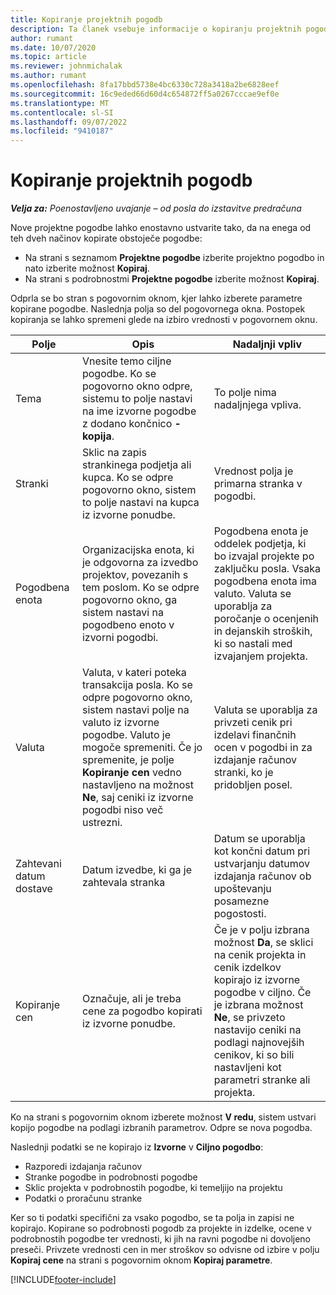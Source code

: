 ```yaml
---
title: Kopiranje projektnih pogodb
description: Ta članek vsebuje informacije o kopiranju projektnih pogodb v aplikaciji Project Operations.
author: rumant
ms.date: 10/07/2020
ms.topic: article
ms.reviewer: johnmichalak
ms.author: rumant
ms.openlocfilehash: 8fa17bbd5738e4bc6330c728a3418a2be6828eef
ms.sourcegitcommit: 16c9eded66d60d4c654872ff5a0267cccae9ef0e
ms.translationtype: MT
ms.contentlocale: sl-SI
ms.lasthandoff: 09/07/2022
ms.locfileid: "9410187"
---
```

# <a name="copy-project-contracts"></a>Kopiranje projektnih pogodb

_**Velja za:** Poenostavljeno uvajanje – od posla do izstavitve predračuna_

Nove projektne pogodbe lahko enostavno ustvarite tako, da na enega od teh dveh načinov kopirate obstoječe pogodbe: 

  - Na strani s seznamom **Projektne pogodbe** izberite projektno pogodbo in nato izberite možnost **Kopiraj**.
  - Na strani s podrobnostmi **Projektne pogodbe** izberite možnost **Kopiraj**.

Odprla se bo stran s pogovornim oknom, kjer lahko izberete parametre kopirane pogodbe. Naslednja polja so del pogovornega okna. Postopek kopiranja se lahko spremeni glede na izbiro vrednosti v pogovornem oknu.

| **Polje** | **Opis** | **Nadaljnji vpliv** |
| --- | --- | --- |
| Tema | Vnesite temo ciljne pogodbe. Ko se pogovorno okno odpre, sistemu to polje nastavi na ime izvorne pogodbe z dodano končnico **-kopija**. | To polje nima nadaljnjega vpliva. |
| Stranki | Sklic na zapis strankinega podjetja ali kupca. Ko se odpre pogovorno okno, sistem to polje nastavi na kupca iz izvorne ponudbe. | Vrednost polja je primarna stranka v pogodbi. |
| Pogodbena enota | Organizacijska enota, ki je odgovorna za izvedbo projektov, povezanih s tem poslom. Ko se odpre pogovorno okno, ga sistem nastavi na pogodbeno enoto v izvorni pogodbi. | Pogodbena enota je oddelek podjetja, ki bo izvajal projekte po zaključku posla. Vsaka pogodbena enota ima valuto. Valuta se uporablja za poročanje o ocenjenih in dejanskih stroških, ki so nastali med izvajanjem projekta. |
| Valuta | Valuta, v kateri poteka transakcija posla. Ko se odpre pogovorno okno, sistem nastavi polje na valuto iz izvorne pogodbe. Valuto je mogoče spremeniti. Če jo spremenite, je polje **Kopiranje cen** vedno nastavljeno na možnost **Ne**, saj ceniki iz izvorne pogodbi niso več ustrezni. | Valuta se uporablja za privzeti cenik pri izdelavi finančnih ocen v pogodbi in za izdajanje računov stranki, ko je pridobljen posel. |
| Zahtevani datum dostave | Datum izvedbe, ki ga je zahtevala stranka | Datum se uporablja kot končni datum pri ustvarjanju datumov izdajanja računov ob upoštevanju posamezne pogostosti. |
| Kopiranje cen | Označuje, ali je treba cene za pogodbo kopirati iz izvorne ponudbe. | Če je v polju izbrana možnost **Da**, se sklici na cenik projekta in cenik izdelkov kopirajo iz izvorne pogodbe v ciljno. Če je izbrana možnost **Ne**, se privzeto nastavijo ceniki na podlagi najnovejših cenikov, ki so bili nastavljeni kot parametri stranke ali projekta. |

Ko na strani s pogovornim oknom izberete možnost **V redu**, sistem ustvari kopijo pogodbe na podlagi izbranih parametrov. Odpre se nova pogodba.

Naslednji podatki se ne kopirajo iz **Izvorne** v **Ciljno pogodbo**:

  - Razporedi izdajanja računov
  - Stranke pogodbe in podrobnosti pogodbe
  - Sklic projekta v podrobnostih pogodbe, ki temeljijo na projektu
  - Podatki o proračunu stranke

Ker so ti podatki specifični za vsako pogodbo, se ta polja in zapisi ne kopirajo. Kopirane so podrobnosti pogodb za projekte in izdelke, ocene v podrobnostih pogodbe ter vrednosti, ki jih na ravni pogodbe ni dovoljeno preseči. Privzete vrednosti cen in mer stroškov so odvisne od izbire v polju **Kopiraj cene** na strani s pogovornim oknom **Kopiraj parametre**.


[!INCLUDE[footer-include](../../includes/footer-banner.md)]
